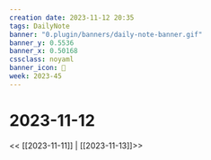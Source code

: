 ```yaml
---
creation date: 2023-11-12 20:35
tags: DailyNote
banner: "0.plugin/banners/daily-note-banner.gif"
banner_y: 0.5536
banner_x: 0.50168
cssclass: noyaml
banner_icon: 💌
week: 2023-45
---
```


# 2023-11-12

<< [[2023-11-11]] | [[2023-11-13]]>>

